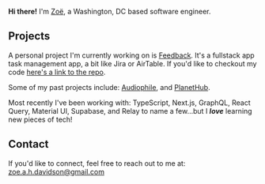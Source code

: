 **Hi there!** I'm [Zoë](https://www.zoedavidson.ca/), a Washington, DC based software engineer. 

## Projects
A personal project I'm currently working on is [Feedback](https://feedback-liart.vercel.app/). It's a fullstack app task management app, a bit like Jira or AirTable. If you'd like to checkout my code [here's a link to the repo](https://github.com/zdavidson/feedback).  

Some of my past projects include: [Audiophile](https://audiophile-seven.vercel.app/), and [PlanetHub](https://planet-hub.vercel.app/).

Most recently I've been working with: TypeScript, Next.js, GraphQL, React Query, Material UI, Supabase, and Relay to name a few...but I ***love*** learning new pieces of tech!

## Contact

If you'd like to connect, feel free to reach out to me at: zoe.a.h.davidson@gmail.com

<!--
**zdavidson/zdavidson** is a ✨ _special_ ✨ repository because its `README.md` (this file) appears on your GitHub profile.

Here are some ideas to get you started:

- 🔭 I’m currently working on ...
- 🌱 I’m currently learning ...
- 👯 I’m looking to collaborate on ...
- 🤔 I’m looking for help with ...
- 💬 Ask me about ...
- 📫 How to reach me: ...
- 😄 Pronouns: ...
- ⚡ Fun fact: ...
-->
